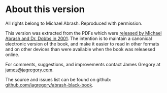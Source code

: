 # About this version

All rights belong to Michael Abrash. Reproduced with permission.

This version was extracted from the PDFs which were [released by Michael Abrash and Dr. Dobbs in 2001](http://www.drdobbs.com/parallel/graphics-programming-black-book/184404919). The intention is to maintain a canonical electronic version of the book, and make it easier to read in other formats and on other devices than were available when the book was releaesed online.

For comments, suggestions, and improvements contact James Gregory at [james@jagregory.com](mailto:james@jagregory.com).

The source and issues list can be found on github: [github.com/jagregory/abrash-black-book](https://github.com/jagregory/abrash-black-book).
